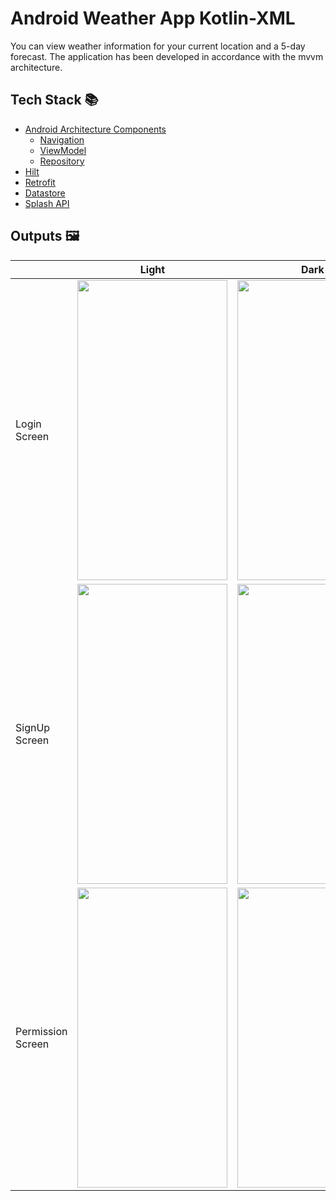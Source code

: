 # Android Weather App Kotlin-XML

You can view weather information for your current location and a 5-day forecast. The application has been developed in accordance with the mvvm architecture.

## Tech Stack 📚

* [Android Architecture Components](https://developer.android.com/topic/architecture)
    * [Navigation](https://developer.android.com/guide/navigation)
    * [ViewModel](https://developer.android.com/topic/libraries/architecture/viewmodel)
    * [Repository](https://developer.android.com/topic/architecture/data-layer?hl=en)
* [Hilt](https://developer.android.com/training/dependency-injection/hilt-android)
* [Retrofit](https://github.com/square/retrofit)
* [Datastore](https://developer.android.com/topic/libraries/architecture/datastore)
* [Splash API](https://developer.android.com/develop/ui/views/launch/splash-screen)

## Outputs 🖼

|                  | Light | Dark |
|------------------|-------|------|
| Login Screen     | <img src="https://github.com/AhmetOcak/Android-Weather-App/assets/73544434/2322b1d7-d17e-4c1d-86de-60ffc5ce5805" width="240" height="480"/>      | <img src="https://github.com/AhmetOcak/Android-Weather-App/assets/73544434/d4906291-c3f0-4829-9473-a86d4ea22dd7" width="240" height="480"/>     |
| SignUp Screen  | <img src="https://github.com/AhmetOcak/Android-Weather-App/assets/73544434/34be7fe3-ee28-44bc-8232-47f4fdd57dc5" width="240" height="480"/>      | <img src="https://github.com/AhmetOcak/Android-Weather-App/assets/73544434/64ea4ea5-027f-4fb5-a764-5f349678715a" width="240" height="480"/>     |
| Permission Screen  | <img src="https://github.com/AhmetOcak/Android-Weather-App/assets/73544434/552bbe04-e3df-4cfb-9071-18e71150d014" width="240" height="480"/>      | <img src="https://github.com/AhmetOcak/Android-Weather-App/assets/73544434/bc91b863-d045-47af-9cce-be80f7f445ab" width="240" height="480"/>     |
